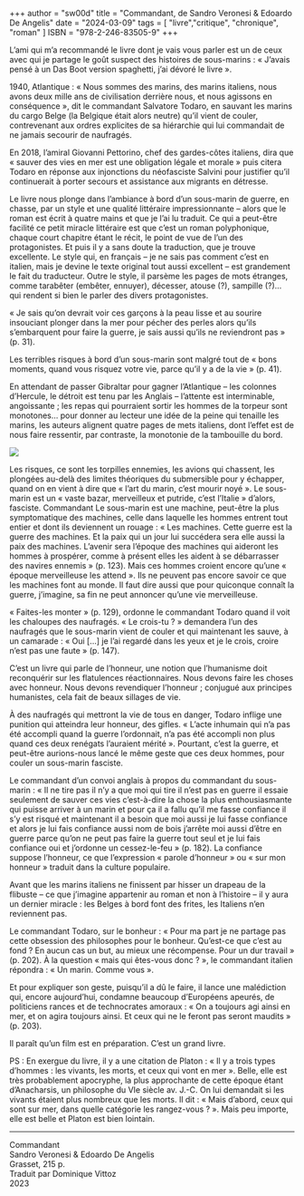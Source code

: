 +++
author = "sw00d"
title = "Commandant, de Sandro Veronesi & Edoardo De Angelis"
date = "2024-03-09"
tags = [
    "livre","critique", "chronique", "roman"
]
ISBN = "978-2-246-83505-9"
+++

L’ami qui m’a recommandé le livre dont je vais vous parler est un de ceux avec qui je partage le goût suspect des histoires de sous-marins : « J’avais pensé à un Das Boot version spaghetti, j’ai dévoré le livre ».

1940, Atlantique : « Nous sommes des marins, des marins italiens, nous avons deux mille ans de civilisation derrière nous, et nous agissons en conséquence », dit le commandant Salvatore Todaro, en sauvant les marins du cargo Belge (la Belgique était alors neutre) qu’il vient de couler, contrevenant aux ordres explicites de sa hiérarchie qui lui commandait de ne jamais secourir de naufragés.

En 2018, l’amiral Giovanni Pettorino, chef des gardes-côtes italiens, dira que « sauver des vies en mer est une obligation légale et morale » puis citera Todaro en réponse aux injonctions du néofasciste Salvini pour justifier qu’il continuerait à porter secours et assistance aux migrants en détresse.

Le livre nous plonge dans l’ambiance à bord d’un sous-marin de guerre, en chasse, par un style et une qualité littéraire impressionnante – alors que le roman est écrit à quatre mains et que je l’ai lu traduit. Ce qui a peut-être facilité ce petit miracle littéraire est que c’est un roman polyphonique, chaque court chapitre étant le récit, le point de vue de l’un des protagonistes. Et puis il y a sans doute la traduction, que je trouve excellente. Le style qui, en français – je ne sais pas comment c’est en italien, mais je devine le texte original tout aussi excellent – est grandement le fait du traducteur. Outre le style, il parsème les pages de mots étranges, comme tarabêter (embêter, ennuyer), décesser, atouse (?), sampille (?)… qui rendent si bien le parler des divers protagonistes.

« Je sais qu’on devrait voir ces garçons à la peau lisse et au sourire insouciant plonger dans la mer pour pécher des perles alors qu’ils s’embarquent pour faire la guerre, je sais aussi qu’ils ne reviendront pas » (p. 31).

Les terribles risques à bord d’un sous-marin sont malgré tout de « bons moments, quand vous risquez votre vie, parce qu’il y a de la vie » (p. 41).

En attendant de passer Gibraltar pour gagner l’Atlantique – les colonnes d’Hercule, le détroit est tenu par les Anglais – l’attente est interminable, angoissante ; les repas qui pourraient sortir les hommes de la torpeur sont monotones… pour donner au lecteur une idée de la peine qui tenaille les marins, les auteurs alignent quatre pages de mets italiens, dont l’effet est de nous faire ressentir, par contraste, la monotonie de la tambouille du bord.

![](/images/vivonne.jpg)

Les risques, ce sont les torpilles ennemies, les avions qui chassent, les plongées au-delà des limites théoriques du submersible pour y échapper, quand on en vient à dire que « l’art du marin, c’est mourir noyé ». Le sous-marin est un « vaste bazar, merveilleux et putride, c’est l’Italie » d’alors, fasciste. Commandant Le sous-marin est une machine, peut-être la plus symptomatique des machines, celle dans laquelle les hommes entrent tout entier et dont ils deviennent un rouage : « Les machines. Cette guerre est la guerre des machines. Et la paix qui un jour lui succédera sera elle aussi la paix des machines. L’avenir sera l’époque des machines qui aideront les hommes à prospérer, comme à présent elles les aident à se débarrasser des navires ennemis » (p. 123). Mais ces hommes croient encore qu’une « époque merveilleuse les attend ». Ils ne peuvent pas encore savoir ce que les machines font au monde. Il faut dire aussi que pour quiconque connaît la guerre, j’imagine, sa fin ne peut annoncer qu’une vie merveilleuse.

« Faites-les monter » (p. 129), ordonne le commandant Todaro quand il voit les chaloupes des naufragés. « Le crois-tu ? » demandera l’un des naufragés que le sous-marin vient de couler et qui maintenant les sauve, à un camarade : « Oui […] je l’ai regardé dans les yeux et je le crois, croire n’est pas une faute » (p. 147).

C’est un livre qui parle de l’honneur, une notion que l’humanisme doit reconquérir sur les flatulences réactionnaires. Nous devons faire les choses avec honneur. Nous devons revendiquer l’honneur ; conjugué aux principes humanistes, cela fait de beaux sillages de vie.

À des naufragés qui mettront la vie de tous en danger, Todaro inflige une punition qui atteindra leur honneur, des gifles. « L’acte inhumain qui n’a pas été accompli quand la guerre l’ordonnait, n’a pas été accompli non plus quand ces deux renégats l’auraient mérité ». Pourtant, c’est la guerre, et peut-être aurions-nous lancé le même geste que ces deux hommes, pour couler un sous-marin fasciste.

Le commandant d’un convoi anglais à propos du commandant du sous-marin : « Il ne tire pas il n’y a que moi qui tire il n’est pas en guerre il essaie seulement de sauver ces vies c’est-à-dire la chose la plus enthousiasmante qui puisse arriver à un marin et pour ça il a fallu qu’il me fasse confiance il s’y est risqué et maintenant il a besoin que moi aussi je lui fasse confiance et alors je lui fais confiance aussi nom de bois j’arrête moi aussi d’être en guerre parce qu’on ne peut pas faire la guerre tout seul et je lui fais confiance oui et j’ordonne un cessez-le-feu » (p. 182). La confiance suppose l’honneur, ce que l’expression « parole d’honneur » ou « sur mon honneur » traduit dans la culture populaire.

Avant que les marins italiens ne finissent par hisser un drapeau de la flibuste – ce que j’imagine appartenir au roman et non à l’histoire – il y aura un dernier miracle : les Belges à bord font des frites, les Italiens n’en reviennent pas.

Le commandant Todaro, sur le bonheur : « Pour ma part je ne partage pas cette obsession des philosophes pour le bonheur. Qu’est-ce que c’est au fond ? En aucun cas un but, au mieux une récompense. Pour un dur travail » (p. 202). À la question « mais qui êtes-vous donc ? », le commandant italien répondra : « Un marin. Comme vous ».

Et pour expliquer son geste, puisqu’il a dû le faire, il lance une malédiction qui, encore aujourd’hui, condamne beaucoup d’Européens apeurés, de politiciens rances et de technocrates amoraux : « On a toujours agi ainsi en mer, et on agira toujours ainsi. Et ceux qui ne le feront pas seront maudits » (p. 203).

Il paraît qu’un film est en préparation. C’est un grand livre.

PS : En exergue du livre, il y a une citation de Platon : « Il y a trois types d’hommes : les vivants, les morts, et ceux qui vont en mer ». Belle, elle est très probablement apocryphe, la plus approchante de cette époque étant d’Anacharsis, un philosophe du VIe siècle av. J.-C. On lui demandait si les vivants étaient plus nombreux que les morts. Il dit : « Mais d’abord, ceux qui sont sur mer, dans quelle catégorie les rangez-vous ? ». Mais peu importe, elle est belle et Platon est bien lointain.

***

Commandant  
Sandro Veronesi & Edoardo De Angelis  
Grasset, 215 p.  
Traduit par Dominique Vittoz  
2023  
